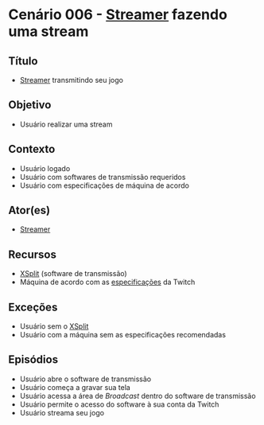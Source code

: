 # Cenário 006 - [Streamer](https://github.com/gabrielziegler3/Requisitos-2018-1/wiki/L%C3%A9xico-Streamer) fazendo uma stream

## Título
* [Streamer](https://github.com/gabrielziegler3/Requisitos-2018-1/wiki/L%C3%A9xico-Streamer)
 transmitindo seu jogo

## Objetivo
* Usuário realizar uma stream

## Contexto
* Usuário logado
* Usuário com softwares de transmissão requeridos
* Usuário com especificações de máquina de acordo

## Ator(es)
* [Streamer](https://github.com/gabrielziegler3/Requisitos-2018-1/wiki/L%C3%A9xico-Streamer)


## Recursos
* [XSplit](https://www.xsplit.com/pt/?utm_source=blog&utm_campaign=rc_blogpost#broadcaster) (software de transmissão)	
* Máquina de acordo com as [especificações](https://help.twitch.tv/customer/pt_br/portal/articles/792761-como-transmitir-jogos-de-computador) da Twitch

## Exceções
* Usuário sem o [XSplit](https://www.xsplit.com/pt/?utm_source=blog&utm_campaign=rc_blogpost#broadcaster)
* Usuário com a máquina sem as especificações recomendadas

## Episódios
* Usuário abre o software de transmissão
* Usuário começa a gravar sua tela
* Usuário acessa a área de _Broadcast_ dentro do software de transmissão
* Usuário permite o acesso do software à sua conta da Twitch
* Usuário streama seu jogo 
